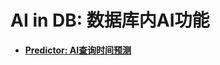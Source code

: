 # AI in DB: 数据库内AI功能<a name="ZH-CN_TOPIC_0000001218410132"></a>

-   **[Predictor: AI查询时间预测](Predictor-AI查询时间预测.md)**
